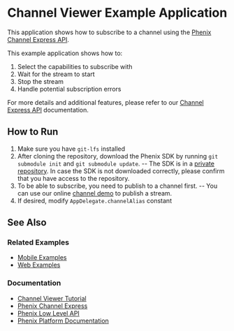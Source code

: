 # Channel Viewer Example Application
This application shows how to subscribe to a channel using the [Phenix Channel Express API](https://phenixrts.com/docs/android/#channel-express).

This example application shows how to:
1. Select the capabilities to subscribe with
2. Wait for the stream to start
3. Stop the stream
4. Handle potential subscription errors

For more details and additional features, please refer to our [Channel Express API](https://phenixrts.com/docs/ios/#channel-express) documentation.

## How to Run
1) Make sure you have `git-lfs` installed
2) After cloning the repository, download the Phenix SDK by running `git submodule init` and `git submodule update`.
-- The SDK is in a [private repository](https://github.com/PhenixRTS/iOSSDK). In case the SDK is not downloaded correctly, please confirm that you have access to the repository.
3) To be able to subscribe, you need to publish to a channel first.
-- You can use our online [channel demo](https://demo.phenixrts.com/channel/publish/#mobileSimpleChannel) to publish a stream.
4) If desired, modify `AppDelegate.channelAlias` constant

## See Also
### Related Examples
* [Mobile Examples](https://github.com/PhenixRTS/MobileExamples)
* [Web Examples](https://github.com/PhenixRTS/WebExamples)
### Documentation
* [Channel Viewer Tutorial](https://phenixrts.com/docs/ios/#view-a-channel)
* [Phenix Channel Express](https://phenixrts.com/docs/ios/#channel-express)
* [Phenix Low Level API](https://phenixrts.com/docs/ios/low-level/)
* [Phenix Platform Documentation](http://phenixrts.com/docs/)